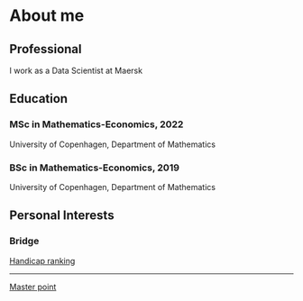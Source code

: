 # About me

## Professional 
I work as a Data Scientist at Maersk

## Education
### MSc in Mathematics-Economics, 2022
University of Copenhagen, Department of Mathematics

### BSc in Mathematics-Economics, 2019
University of Copenhagen, Department of Mathematics

## Personal Interests

### Bridge

[Handicap ranking](https://medlemmer.bridge.dk/LookUpHAC.php?DBFNr=51917)

---

[Master point](https://medlemmer.bridge.dk/LookupMP.php?DBFNr=51917)